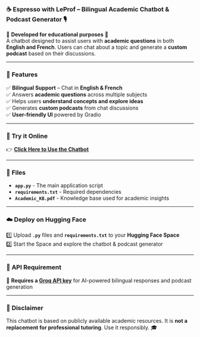 ### ☕ **Espresso with LeProf – Bilingual Academic Chatbot & Podcast Generator** 🎙️  

🔹 **Developed for educational purposes** 🎯  
A chatbot designed to assist users with **academic questions** in both **English and French**. Users can chat about a topic and generate a **custom podcast** based on their discussions.  

---

### 🚀 **Features**  
✅ **Bilingual Support** – Chat in **English & French**  
✅ Answers **academic questions** across multiple subjects  
✅ Helps users **understand concepts and explore ideas**  
✅ Generates **custom podcasts** from chat discussions  
✅ **User-friendly UI** powered by Gradio  

---

### 🔗 **Try it Online**  
👉 **[Click Here to Use the Chatbot](https://huggingface.co/spaces/Rahatara/EspressoWithLeProfLite)**  

---

### 📂 **Files**  
- **`app.py`** - The main application script  
- **`requirements.txt`** - Required dependencies  
- **`Academic_KB.pdf`** - Knowledge base used for academic insights  

---

### ☁️ **Deploy on Hugging Face**  
1️⃣ Upload **`.py`** files and **`requirements.txt`** to your **Hugging Face Space**  
2️⃣ Start the Space and explore the chatbot & podcast generator  

---

### 🔑 **API Requirement**  
🚨 **Requires a [Groq API key](https://console.groq.com/keys)** for AI-powered bilingual responses and podcast generation  

---

### 📜 **Disclaimer**  
This chatbot is based on publicly available academic resources. It is **not a replacement for professional tutoring**. Use it responsibly. 🎓
